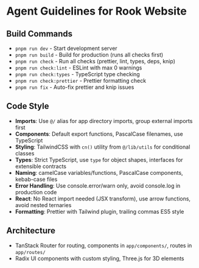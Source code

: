 # Agent Guidelines for Rook Website

## Build Commands
- `pnpm run dev` - Start development server
- `pnpm run build` - Build for production (runs all checks first)
- `pnpm run check` - Run all checks (prettier, lint, types, deps, knip)
- `pnpm run check:lint` - ESLint with max 0 warnings
- `pnpm run check:types` - TypeScript type checking
- `pnpm run check:prettier` - Prettier formatting check
- `pnpm run fix` - Auto-fix prettier and knip issues

## Code Style
- **Imports**: Use `@/` alias for app directory imports, group external imports first
- **Components**: Default export functions, PascalCase filenames, use TypeScript
- **Styling**: TailwindCSS with `cn()` utility from `@/lib/utils` for conditional classes
- **Types**: Strict TypeScript, use `type` for object shapes, interfaces for extensible contracts
- **Naming**: camelCase variables/functions, PascalCase components, kebab-case files
- **Error Handling**: Use console.error/warn only, avoid console.log in production code
- **React**: No React import needed (JSX transform), use arrow functions, avoid nested ternaries
- **Formatting**: Prettier with Tailwind plugin, trailing commas ES5 style

## Architecture
- TanStack Router for routing, components in `app/components/`, routes in `app/routes/`
- Radix UI components with custom styling, Three.js for 3D elements